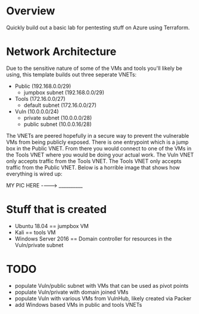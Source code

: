 # Overview

Quickly build out a basic lab for pentesting stuff on Azure using Terraform.


# Network Architecture

Due to the sensitive nature of some of the VMs and tools you'll likely be using, this template 
builds out three seperate VNETs:

* Public (192.168.0.0/29)
  * jumpbox subnet (192.168.0.0/29)
* Tools (172.16.0.0/27)
  * default subnet (172.16.0.0/27)
* Vuln (10.0.0.0/24)
  * private subnet (10.0.0.0/28)
  * public subnet (10.0.0.16/28)

The VNETs are peered hopefully in a secure way to prevent the vulnerable VMs from being
publicly exposed. There is one entrypoint which is a jump box in the Public VNET. 
From there you would connect to one of the VMs in the Tools VNET where you would be doing
your actual work. The Vuln VNET only accepts traffic from the Tools VNET. The Tools
VNET only accepts traffic from the Public VNET. Below is a horrible image that shows
how everything is wired up:


MY PIC HERE  ---->  __________




# Stuff that is created

* Ubuntu 18.04 == jumpbox VM
* Kali == tools VM
* Windows Server 2016 == Domain controller for resources in the Vuln/private subnet


# TODO

* populate Vuln/public subnet with VMs that can be used as pivot points
* populate Vuln/private with domain joined VMs
* populate Vuln with various VMs from VulnHub, likely created via Packer
* add Windows based VMs in public and tools VNETs
